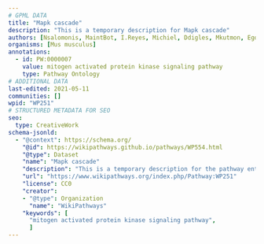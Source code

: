 ```yaml
---
# GPML DATA
title: "Mapk cascade"
description: "This is a temporary description for Mapk cascade"
authors: [Nsalomonis, MaintBot, I.Reyes, Michiel, Ddigles, Mkutmon, Egonw, Eweitz]
organisms: [Mus musculus]
annotations:
  - id: PW:0000007
    value: mitogen activated protein kinase signaling pathway
    type: Pathway Ontology
# ADDITIONAL DATA
last-edited: 2021-05-11
communities: []
wpid: "WP251"
# STRUCTURED METADATA FOR SEO
seo:
  type: CreativeWork
schema-jsonld:
  - "@context": https://schema.org/
    "@id": https://wikipathways.github.io/pathways/WP554.html
    "@type": Dataset
    "name": "Mapk cascade"
    "description": "This is a temporary description for the pathway entitled: Mapk cascade"
    "url": "https://www.wikipathways.org/index.php/Pathway:WP251"
    "license": CC0
    "creator":
    - "@type": Organization
      "name": "WikiPathways"
    "keywords": [
      "mitogen activated protein kinase signaling pathway",
      ]
---
```

